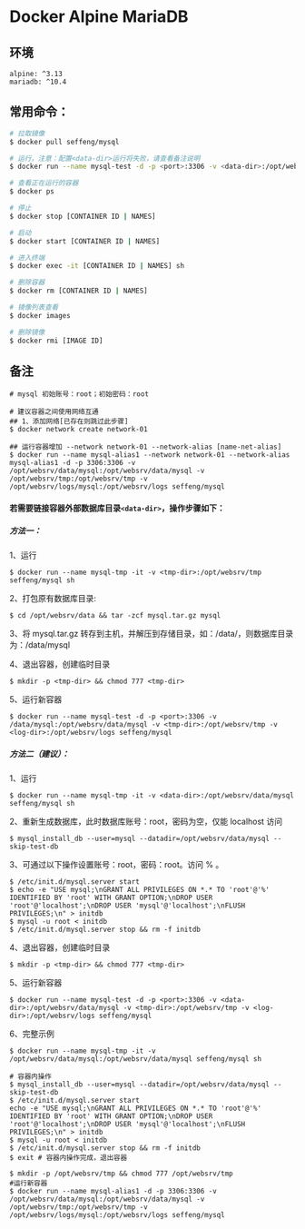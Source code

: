 # Docker Alpine MariaDB

## 环境

```
alpine: ^3.13
mariadb: ^10.4
```

## 常用命令：

```sh
# 拉取镜像
$ docker pull seffeng/mysql

# 运行，注意：配置<data-dir>运行将失败，请查看备注说明
$ docker run --name mysql-test -d -p <port>:3306 -v <data-dir>:/opt/websrv/data/mysql -v <tmp-dir>:/opt/websrv/tmp -v <log-dir>:/opt/websrv/logs seffeng/mysql

# 查看正在运行的容器
$ docker ps

# 停止
$ docker stop [CONTAINER ID | NAMES]

# 启动
$ docker start [CONTAINER ID | NAMES]

# 进入终端
$ docker exec -it [CONTAINER ID | NAMES] sh

# 删除容器
$ docker rm [CONTAINER ID | NAMES]

# 镜像列表查看
$ docker images

# 删除镜像
$ docker rmi [IMAGE ID]
```

## 备注

```
# mysql 初始账号：root；初始密码：root
```
```shell
# 建议容器之间使用网络互通
## 1、添加网络[已存在则跳过此步骤]
$ docker network create network-01

## 运行容器增加 --network network-01 --network-alias [name-net-alias]
$ docker run --name mysql-alias1 --network network-01 --network-alias mysql-alias1 -d -p 3306:3306 -v /opt/websrv/data/mysql:/opt/websrv/data/mysql -v /opt/websrv/tmp:/opt/websrv/tmp -v /opt/websrv/logs/mysql:/opt/websrv/logs seffeng/mysql
```
#### 若需要链接容器外部数据库目录`<data-dir>`，操作步骤如下：

##### 方法一：

1、运行

```shell
$ docker run --name mysql-tmp -it -v <tmp-dir>:/opt/websrv/tmp seffeng/mysql sh
```

2、打包原有数据库目录:

```shell
$ cd /opt/websrv/data && tar -zcf mysql.tar.gz mysql
```

3、将 mysql.tar.gz 转存到主机，并解压到存储目录，如：/data/，则数据库目录为：/data/mysql

4、退出容器，创建临时目录

```shell
$ mkdir -p <tmp-dir> && chmod 777 <tmp-dir>
```

5、运行新容器

```shell
$ docker run --name mysql-test -d -p <port>:3306 -v /data/mysql:/opt/websrv/data/mysql -v <tmp-dir>:/opt/websrv/tmp -v <log-dir>:/opt/websrv/logs seffeng/mysql
```

##### 方法二（建议）：

1、运行

```shell
$ docker run --name mysql-tmp -it -v <data-dir>:/opt/websrv/data/mysql seffeng/mysql sh
```

2、重新生成数据库，此时数据库账号：root，密码为空，仅能 localhost 访问

```shell
$ mysql_install_db --user=mysql --datadir=/opt/websrv/data/mysql --skip-test-db
```

3、可通过以下操作设置账号：root，密码：root。访问 % 。

```shell
$ /etc/init.d/mysql.server start
$ echo -e "USE mysql;\nGRANT ALL PRIVILEGES ON *.* TO 'root'@'%' IDENTIFIED BY 'root' WITH GRANT OPTION;\nDROP USER 'root'@'localhost';\nDROP USER 'mysql'@'localhost';\nFLUSH PRIVILEGES;\n" > initdb
$ mysql -u root < initdb
$ /etc/init.d/mysql.server stop && rm -f initdb
```

4、退出容器，创建临时目录

```shell
$ mkdir -p <tmp-dir> && chmod 777 <tmp-dir>
```

5、运行新容器

```shell
$ docker run --name mysql-test -d -p <port>:3306 -v <data-dir>:/opt/websrv/data/mysql -v <tmp-dir>:/opt/websrv/tmp -v <log-dir>:/opt/websrv/logs seffeng/mysql
```

6、完整示例

```shell
$ docker run --name mysql-tmp -it -v /opt/websrv/data/mysql:/opt/websrv/data/mysql seffeng/mysql sh

# 容器内操作
$ mysql_install_db --user=mysql --datadir=/opt/websrv/data/mysql --skip-test-db
$ /etc/init.d/mysql.server start
echo -e "USE mysql;\nGRANT ALL PRIVILEGES ON *.* TO 'root'@'%' IDENTIFIED BY 'root' WITH GRANT OPTION;\nDROP USER 'root'@'localhost';\nDROP USER 'mysql'@'localhost';\nFLUSH PRIVILEGES;\n" > initdb
$ mysql -u root < initdb
$ /etc/init.d/mysql.server stop && rm -f initdb
$ exit # 容器内操作完成，退出容器

$ mkdir -p /opt/websrv/tmp && chmod 777 /opt/websrv/tmp
#运行新容器
$ docker run --name mysql-alias1 -d -p 3306:3306 -v /opt/websrv/data/mysql:/opt/websrv/data/mysql -v /opt/websrv/tmp:/opt/websrv/tmp -v /opt/websrv/logs/mysql:/opt/websrv/logs seffeng/mysql
```

